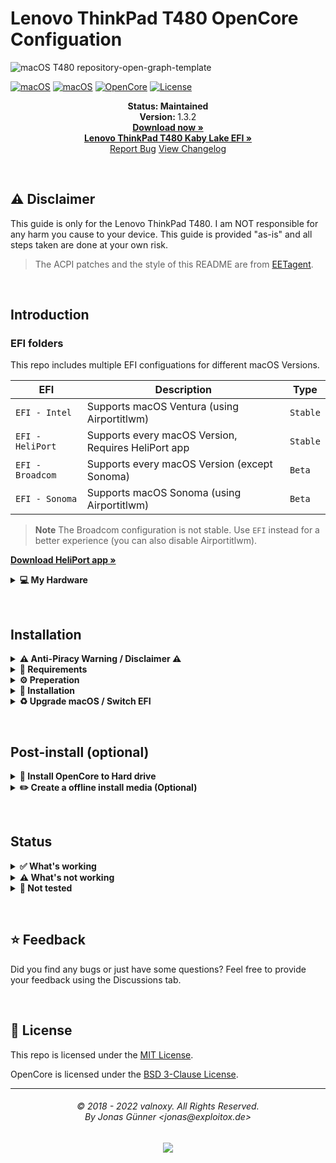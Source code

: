 # Lenovo ThinkPad T480 OpenCore Configuation

![macOS T480 repository-open-graph-template](https://user-images.githubusercontent.com/72415505/218522992-9707ebe3-b8ff-4408-9139-a3c45b6fe54a.png)

[![macOS](https://img.shields.io/badge/macOS-Ventura-brightgreen.svg)](https://developer.apple.com/documentation/macos-release-notes)
[![macOS](https://img.shields.io/badge/macOS-Sonoma-brightgreen.svg)](https://developer.apple.com/documentation/macos-release-notes)
[![OpenCore](https://img.shields.io/badge/OpenCore-0.9.4-blue)](https://github.com/acidanthera/OpenCorePkg)
[![License](https://img.shields.io/badge/license-MIT-purple)](/LICENSE)

<p align="center">
   <strong>Status: Maintained</strong>
   <br />
   <strong>Version: </strong>1.3.2
   <br />
   <a href="https://github.com/MultimediaLucario/Lenovo-ThinkPad-T480/releases"><strong>Download now »</strong></a>
   <br />
   <a href="https://github.com/MultimediaLucario/Lenovo-ThinkPad-T480-Kaby-Lake-Edition"><strong>Lenovo ThinkPad T480 Kaby Lake EFI »</strong></a>
   <br />
   <a href="https://github.com/MultimediaLucario/Lenovo-ThinkPad-T480/issues">Report Bug</a>
   <a href="https://github.com/valnoxy/t480-oc/blob/main/CHANGELOG.md">View Changelog</a>
  </p>
</p>
</br>

## ⚠️ Disclaimer
This guide is only for the Lenovo ThinkPad T480. I am NOT responsible for any harm you cause to your device. This guide is provided "as-is" and all steps taken are done at your own risk.

> The ACPI patches and the style of this README are from [EETagent](https://github.com/EETagent/T480-OpenCore-Hackintosh).

&nbsp;

## Introduction

### EFI folders

This repo includes multiple EFI configuations for different macOS Versions.

| EFI               | Description                                                               | Type      |
| ----------------- | ------------------------------------------------------------------------- | --------- |
| `EFI - Intel`     | Supports macOS Ventura (using Airportitlwm)		                | `Stable`  |
| `EFI - HeliPort`  | Supports every macOS Version, Requires HeliPort app      			| `Stable`  |
| `EFI - Broadcom`  | Supports every macOS Version (except Sonoma)		                | `Beta`    |
| `EFI - Sonoma`    | Supports macOS Sonoma (using Airportitlwm)				| `Beta`    |

> **Note** The Broadcom configuration is not stable. Use ```EFI``` instead for a better experience (you can also disable Airportitlwm).

<a href="https://github.com/OpenIntelWireless/HeliPort/releases"><strong>
Download HeliPort app »</strong></a>

<details>
<summary><strong>💻 My Hardware</strong></summary>
<br>
These are the Hardware component I use. But this OpenCore configuation <strong>should still work</strong> with your device, even if the components are not equal.

> **Note** Check the model of your WiFi & Bluetooth card. Intel cards should be compatible with itlwm (or AirportItlwm). If your card is from another manufacturer, please check if your card supports macOS.

| Category  | Component                            |
| --------- | ------------------------------------ |
| CPU       | Intel Core i5-8350U                  |
| GPU       | Intel UHD Graphics 620               |
| SSD       | Pioneer APS 1TB SATA SSD		   |
| Memory    | 24GB DDR4 2400Mhz                    |
| Camera    | 720p Camera                          |
| WiFi & BT | Intel 18265 Wifi 	                   |

</details>  

</details>

&nbsp;

## Installation

<details>  
<summary><strong> ⚠️ Anti-Piracy Warning / Disclaimer ⚠️ </strong></summary>
</br>
	
### ⚠️ PIRACY IS NO PARTY! ⚠️
I do not endorse or condone the use of pre-configured Hackintosh Distros because not only they cause unnecessary harm to your machine but it is considered to be a form of **Software Piracy**. Software Piracy is a serious crime according to copyright law and is punishable for up to 10 years in prison. 
</details>


</details>

<details>  
<summary><strong>📝 Requirements</strong></summary>
</br>

You must have the following items:
- Lenovo ThinkPad T480 (Obviously 😁).
- Access to a working Windows machine with Python installed.
- A pendrive with more than 4 GB (Remember that during the preparation we will format the flash drive to create the installation media).
- an Internet connection (recommended via Ethernet).
- 1-2 hours of your time.

</details>

<details>  
<summary><strong>⚙️ Preperation</strong></summary>
</br>

### Create the install media

First of all, you will need the install media of macOS. I will use [macrecovery](https://github.com/acidanthera/OpenCorePkg) to download and create the macOS Install media.

With macrecovery, the process is the following:
- Download [OpenCorePkg](https://github.com/acidanthera/OpenCorePkg) as a ZIP.
- Extract the OpenCorePkg-master.zip file.
- Open ```cmd.exe``` with Administrator privileges and change the directory to OpenCorePkg-master\Utilities\macrecovery.
- Enter the following command to download macOS:
```
# Monterey (12)
python macrecovery.py -b Mac-E43C1C25D4880AD6 -m 00000000000000000 download

# Ventura (13)
python macrecovery.py -b Mac-7BA5B2D9E42DDD94 download

# Sonoma (14) (Beta)
-----------------------------Coming Soon----------------------------------
```
- After the download succeeded, type ```diskpart``` and wait until you see ```DISKPART>```

- Plug-in your pendrive and type ```list disk``` to see your disk id.

- Select your pendrive by typing ```select disk <diskid>```

- Now we are gonna clean the pendrive and convert it to GPT. First, type ```clean``` and then ```convert gpt```.

>  **Note**: If an error occurred, try to convert again by typing ```convert gpt```.

- After the pendrive is clean and converted, we will create a new partition where we can put our files on. First, type ```create partition primary```, then select the new partition with ```select partition 1``` and format it ```format fs=fat32 quick```.

- Finally, mount your pendrive by typing ```assign```

- Now, close the Command Prompt and create the folder ```com.apple.recovery.boot``` on the pendrive. Copy ```OpenCorePkg-master\Utilities\macrecovery\BaseSystem.dmg``` and ```Basesystem.chunklist``` into that folder.

>  **Note**: If you can't find BaseSystem.dmg, use RecoveryImage.dmg and RecoveryImage.chunklist instead.

After the install media was created, we need to make the USB drive bootable.

### Configure and install OpenCore
Download the EFI folder from this repo, you will find the latest files under the release tab or just download the repo as it is. Move the folder to the root of your pendrive (e.g. J:\) and rename the folder to ```EFI```.

#### GenSMBIOS
We need a script, called [GenSMBIOS](https://github.com/corpnewt/GenSMBIOS), to create fake serial number, UUID and MLB numbers. **This step is essential to have working iMessage, so do not skip it!**

The process is the following:

- Download GenSMBIOS as a ZIP, then extract it.
- Start GenSMBIOS.bat and use option ```1``` to download MacSerial.
- Choose option ```2```, to select the path of the config.plist file. It will be located in ```EFI -> OC``` folder.
- Choose option ```3```, and enter ```MacBookPro15,2``` as the machine type.
- Press ```Q``` to quit. Your config now should contain the requied serials.

#### Enter the proper ROM value
After adding serials to your config.plist, you have to add the computer's MAC address to the config.plist file. **This step is also essential to have a working iMessage, so do not skip it.** We need a Plist editior, to write the MAC address into the config.plist file. I used [ProperTree](https://github.com/corpnewt/ProperTree), since it works on Windows too. You have to change the MAC address value in the config.plist at

```PlatformInfo -> Generic -> ROM```

Delete the generic ```112233445566``` value, and enter your MAC address into the field, without any colons. Save the Plist file, and it is now ready to be written out to the EFI partition of your install media.

#### Default keyboard layout and language
The default keyboard layout and language is ```German```. To change the language, edit the value of ```NVRAM -> Add -> 7C436110-AB2A-4BBB-A880-FE41995C9F82 -> prev-lang:kbd``` to the value of your language. If your value contains an underscore "```_```", replace it with a hyphen "```-```". The value for English would be ```en-US:0```. You can find a list of all language values [here](https://github.com/acidanthera/OpenCorePkg/blob/master/Utilities/AppleKeyboardLayouts/AppleKeyboardLayouts.txt).

##### ACPI patches
Please enable / disable the following patches depending on what is installed in your device.

| SSDT              | Affected device            | Description                                                |
| ----------------- | -------------------------- | ---------------------------------------------------------- |
| SSDT-ARPT.aml     | Broadcom cards             | Disable Broadcom card during sleep                         |
| SSDT-OFFTB.aml    | Thunderbolt                | Disable Thunderbolt                                        |
| SSDT-OFFGDGPU.aml | NVIDIA GeForce MX 150      | Disable NVIDIA GPU (necessary if installed)                |

### Install OpenCore
After you've finished with the neccesary tweaks, you have to copy the EFI folder to the EFI partition of your pendrive.

</details>

<details>  
<summary><strong>🚚 Installation</strong></summary>
</br>

### Prepare BIOS
The bios must be properly configured prior to installing macOS.
In Security menu, set the following settings:

-  `Security > Security Chip`: must be **Disabled**
-  `Memory Protection > Execution Prevention`: must be **Enabled**
-  `Virtualization > Intel Virtualization Technology`: must be **Enabled**
-  `Virtualization > Intel VT-d Feature`: must be **Enabled**
-  `Anti-Theft > Computrace -> Current Setting`: must be **Disabled**
-  `Secure Boot > Secure Boot`: must be **Disabled**
-  `Intel SGX -> Intel SGX Control`: must be **Disabled**
-  `Device Guard`: must be **Disabled**

In Startup menu, set the following options:

-  `UEFI/Legacy Boot`: **UEFI Only**
-  `CSM Support`: **No**

In Thunderbolt menu, set the following options:

-  `Thunderbolt BIOS Assist Mode`: **UEFI Only**
-  `Wake by Thunderbolt(TM) 3`: **No**
-  `Security Level`: **No**
-  `Support in Pre Boot Environment > Thunderbolt(TM) device`: **No**

Now you can go through the install.

### Install macOS
1. Boot from USB, press ```SPACE``` and select the USB drive inside of OpenCore ```"NO NAME (DMG)" or similar```.
>  **Note:** The first boot may take up to 20 minutes.
2. Wait for the macOS Utilities screen.
3. Select Disk Utility, select your disk and click erase. Give a name and choose **APFS** with **GUID Partition Map**.
4. After erasing, go back and select **Reinstall macOS** and follow the steps on your screen. The installation make take up to **2 hours**.
>  **Note:** Your PC will restart multiple times. Just boot from USB and select your disk inside of OpenCore. (named macOS Installer or the disk name).
5. Once you see the `Region selection` screen, you are good to proceed.
6. Create your user accound and everything else.

</details>

<details>  
<summary><strong>♻️ Upgrade macOS / Switch EFI</strong></summary>
</br>

If you plan to upgrade your macOS (or updating the EFI / switching to HeliPort), you'll need a different OpenCore configuation (EFI). Please follow these steps:

> Note: Download the desired macOS version in the Settings before following these steps, if you are connected via WiFi.

1. Download the newest release & [ProperTree](https://github.com/corpnewt/ProperTree) and extract it.
2. Start ProperTree and load the ```Config.plist``` on your EFI partition. (File -> Open)
> Note: You can mount your EFI partition by pressing ```ALT + SPACE```, typing Terminal and enter the following command: ```sudo diskutil mountDisk disk0s1```.
3. Now also load the new configuration file from the repo for the desired macOS installation (or HeliPort config). 
4. You should now have 2 ProperTree-windows open on your screen.
5. Go in both windows to ```Root -> PlatformInfo -> Generic```. Transfer ```MLB, ROM, SystemProductName, SystemSerialNumber and SystemUUID``` to the new config. 
6. Save the new config (File -> Save) and close both windows.
7. Now delete your existing EFI folder from the EFI partition and copy the new one to it. (Make sure that the Directorys ```Boot and OC``` are in ```EFI```).

If you want to upgrade macOS, download the desired macOS version in the Settings app and perform the upgrade like on a real Mac.

</details>

&nbsp;

## Post-install (optional)

<details>  
<summary><strong>💾 Install OpenCore to Hard drive</strong></summary>
</br>

1. Press `ALT + SPACE` and open terminal. Type `sudo diskutil mountDisk disk0s1` (where disk0s1 corresponds to the EFI partition of the main disk)
2. Open Finder and copy the EFI folder of your USB device to the main disk's EFI partition.
3. Unplug the USB device and reboot your laptop. Now you can boot macOS without your USB device.

</details>

<details>  
<summary><strong>✏️ Create a offline install media (Optional)</strong></summary>
</br>

In case of reinstalling macOS, a offline install media can save some time. You also don't need an Ethernet connection for the installation.
To create a offline install media, you need the following stuff: 

- macOS Installer from the App Store.
- A 16 GB pendrive (Keep in mind, during the preperation we will format the disk to create the install media).

Press `ALT + SPACE` and open Disk utility. Select your USB device and click erase. Name it `MyUSB` and choose **Mac OS Extended** with **GUID Partition Map**. After erasing the USB device, close Disk utility.

Now press `ALT + SPACE` and open terminal. Type the following command:

Big Sur:
```sudo /Applications/Install\ macOS\ Big\ Sur.app/Contents/Resources/createinstallmedia --volume /Volumes/MyUSB --downloadassets```

Monterey:
```sudo /Applications/Install\ macOS\ Monterey.app/Contents/Resources/createinstallmedia --volume /Volumes/MyUSB --downloadassets```

After creating the install media, copy your EFI folder to the EFI partition of your USB device.


</details>

&nbsp;

## Status

<details>  
<summary><strong>✅ What's working</strong></summary>
</br>
 
- [X] Intel WiFi & Bluetooth (thanks to [itlwn](https://github.com/OpenIntelWireless/itlwm))
- [X] Brightness / Volume Control
- [X] Battery Information
- [X] Audio (Audio Jack & Speaker)
- [X] USB Ports & Built-in Camera
- [X] Graphics Acceleration
- [X] Trackpoint / Touchpad
- [X] Power management / Sleep
- [X] FaceTime / iMessage (iServices)
- [X] HDMI
- [X] Automatic OS updates
- [X] Handoff / Universal Clipboard
- [X] Sidecar (Cable) / AirPlay to Mac
- [X] SIP / FireVault 2
- [X] USB-C

</details>

<details>  
<summary><strong>⚠️ What's not working</strong></summary>
</br>

- [ ] Safari DRM ```Use Chromium powered Browser or Firefox to watch Amazon Prime Video, Netflix, Disney+ and others```
- [ ] AirDrop & Continuity
- [ ] Fingerprint Reader (Disabled with NoTouchID kext)
- [ ] Thunderbolt 3
- [ ] Sidecar Wireless
- [ ] Apple Watch Unlock

</details>

<details>  
<summary><strong>🔄 Not tested</strong></summary>
</br>

- [ ] WWAN
- [ ] Dualbooting Windows / Linux (with OpenCore)

</details>

&nbsp;

## ⭐️ Feedback
Did you find any bugs or just have some questions? Feel free to provide your feedback using the Discussions tab.

&nbsp;

## 📜 License

This repo is licensed under the [MIT License](https://github.com/valnoxy/t480-oc/blob/main/LICENSE).

OpenCore is licensed under the [BSD 3-Clause License](https://github.com/acidanthera/OpenCorePkg/blob/master/LICENSE.txt).

<hr>
<h6 align="center">© 2018 - 2022 valnoxy. All Rights Reserved. 
<br>
By Jonas Günner &lt;jonas@exploitox.de&gt;</h6>
<p align="center">
	<a href="https://github.com/valnoxy/t480-oc/blob/main/LICENSE"><img src="https://img.shields.io/static/v1.svg?style=for-the-badge&label=License&message=MIT&logoColor=d9e0ee&colorA=363a4f&colorB=b7bdf8"/></a>
</p>
